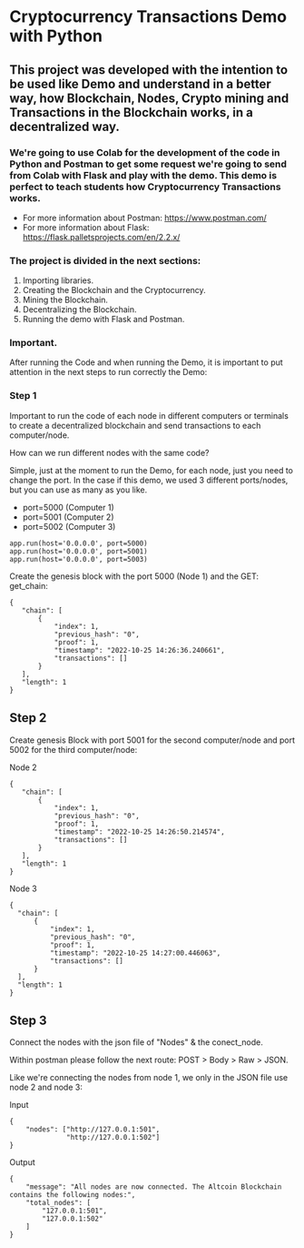 # Cryptocurrency Transactions Demo with Python

## This project was developed with the intention to be used like Demo and understand in a better way, how Blockchain, Nodes, Crypto mining and Transactions in the Blockchain works, in a decentralized way.

### We're going to use Colab for the development of the code in Python and Postman to get some request we're going to send from Colab with Flask and play with the demo. This demo is perfect to teach students how Cryptocurrency Transactions works. 

- For more information about Postman: https://www.postman.com/
- For more information about Flask: https://flask.palletsprojects.com/en/2.2.x/

### The project is divided in the next sections:  

1. Importing libraries.
2. Creating the Blockchain and the Cryptocurrency.
3. Mining the Blockchain.
4. Decentralizing the Blockchain.
5. Running the demo with Flask and Postman.

### Important. 

After running the Code and when running the Demo, it is important to put attention in the next steps to run correctly the Demo:

### Step 1

Important to run the code of each node in different computers or terminals to create a decentralized blockchain and send transactions to each computer/node.

How can we run different nodes with the same code?

Simple, just at the moment to run the Demo, for each node, just you need to change the port. In the case if this demo, we used 3 different ports/nodes, but you can use as many as you like. 

- port=5000 (Computer 1)
- port=5001 (Computer 2)
- port=5002 (Computer 3)

 ```
app.run(host='0.0.0.0', port=5000)
app.run(host='0.0.0.0', port=5001)
app.run(host='0.0.0.0', port=5003)
 ```
 
 Create the genesis block with the port 5000 (Node 1) and the GET: get_chain:

 ```
 {
    "chain": [
        {
            "index": 1,
            "previous_hash": "0",
            "proof": 1,
            "timestamp": "2022-10-25 14:26:36.240661",
            "transactions": []
        }
    ],
    "length": 1
}
 ``` 
 
 ## Step 2
 
Create genesis Block with port 5001 for the second computer/node and port 5002 for the third computer/node:

 Node 2
 ```
{
    "chain": [
        {
            "index": 1,
            "previous_hash": "0",
            "proof": 1,
            "timestamp": "2022-10-25 14:26:50.214574",
            "transactions": []
        }
    ],
    "length": 1
}
 ```
 
 Node 3
  ```
  {
    "chain": [
        {
            "index": 1,
            "previous_hash": "0",
            "proof": 1,
            "timestamp": "2022-10-25 14:27:00.446063",
            "transactions": []
        }
    ],
    "length": 1
}
   ```

 ## Step 3

Connect the nodes with the json file of "Nodes" & the conect_node.

Within postman please follow the next route: POST > Body > Raw > JSON.

Like we're connecting the nodes from node 1, we only in the JSON file use node 2 and node 3:

Input

```
{
    "nodes": ["http://127.0.0.1:501",
              "http://127.0.0.1:502"]
}
```

Output

```
{
    "message": "All nodes are now connected. The Altcoin Blockchain contains the following nodes:",
    "total_nodes": [
        "127.0.0.1:501",
        "127.0.0.1:502"
    ]
}
```
